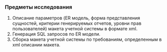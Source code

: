 ### Предметы исследования 
1. Описание параметров (ER модель, форма представления сущностей, критерии генерируемых отчетов, уровни прав пользователей) макета учетной системы в формате xml.
2. Генерация SQL запросов по ER модели.
3. Сборка макета учетной системы по требованиям, определенным в xml описании макета.

